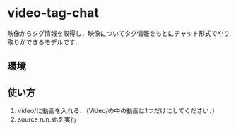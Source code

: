 # video-tag-chat
映像からタグ情報を取得し，映像についてタグ情報をもとにチャット形式でやり取りができるモデルです．

## 環境


## 使い方
1. video/に動画を入れる．（Video/の中の動画は1つだけにしてください．）
2. source run.shを実行
